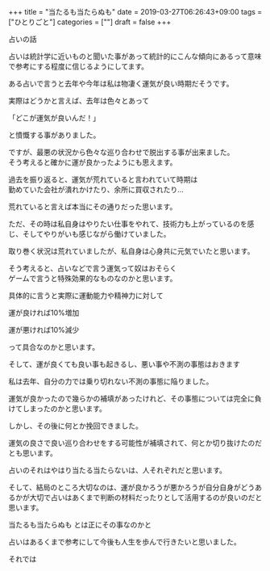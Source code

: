 +++
title = "当たるも当たらぬも"
date = 2019-03-27T06:26:43+09:00
tags = ["ひとりごと"]
categories = [""]
draft = false
+++

占いの話

占いは統計学に近いものと聞いた事があって統計的にこんな傾向にあるって意味で参考にする程度に信じるようにしてます。

ある占いで言うと去年や今年は私は物凄く運気が良い時期だそうです。

実際はどうかと言えば、去年は色々とあって

「どこが運気が良いんだ！」

と憤慨する事がありました。

ですが、最悪の状況から色々な巡り合わせで脱出する事が出来ました。  
そう考えると確かに運が良かったようにも思えます。

過去を振り返ると、運気が荒れていると言われていて時期は  
勤めていた会社が潰れかけたり、余所に買収されたり...

荒れていると言えば本当にその通りだった思います。

ただ、その時は私自身はやりたい仕事をやれて、技術力も上がっているのを感じ、そしてやりがいも感じながら働けていました。

取り巻く状況は荒れていましたが、私自身は心身共に元気でいたと思います。

そう考えると、占いなどで言う運気って奴はおそらく  
ゲームで言うと特殊効果的なものなのかと思います。  

具体的に言うと実際に運動能力や精神力に対して

運が良ければ10%増加

運が悪ければ10%減少

って具合なのかと思います。

そして、運が良くても良い事も起きるし、悪い事や不測の事態はおきます

私は去年、自分の力では乗り切れない不測の事態に陥りました。

運気が良かったので幾らかの補填があったけれど、その事態については完全に負けてしまったのかと思います。

しかし、その後に何とか挽回できました。

運気の良さで良い巡り合わせをする可能性が補填されて、何とか切り抜けたのだとも思います。

占いのそれはやはり当たる当たらないは、人それぞれだと思います。

そして、結局のところ大切なのは、運が良かろうが悪かろうが自分自身がどうあるかが大切で占いはあくまで判断の材料だったりとして活用するのが良いのだと思います。

当たるも当たらぬも とは正にその事なのかと

占いはあるくまで参考にして今後も人生を歩んで行きたいと思いました。

それでは
